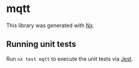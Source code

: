 # mqtt

This library was generated with [Nx](https://nx.dev).

## Running unit tests

Run `nx test mqtt` to execute the unit tests via [Jest](https://jestjs.io).
